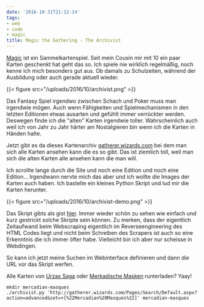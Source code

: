```yaml
---
date: '2016-10-31T21:12:14'
tags:
- web
- code
- magic
title: Magic the Gathering - The Archivist
---
```


[Magic](http://magic.wizards.com) ist ein Sammelkartenspiel. Seit mein Cousin mir
mit 10 ein paar Karten geschenkt hat geht das so. Ich spiele nie wirklich
regelmäßig, noch kenne ich mich besonders gut aus. Ob damals zu
Schulzeiten, während der Ausbildung oder auch gerade aktuell wieder.

{{< figure src="/uploads/2016/10/archivist.png" >}}

Das Fantasy Spiel irgendwo zwischen Schach und Poker muss man irgendwie
mögen. Auch wenn Fähigkeiten und Spielmechanismen in den letzten Editionen
etwas ausarten und gefühlt immer verrückter werden. Deswegen finde ich die
"alten" Karten irgendwie toller. Wahrscheinlich auch weil ich von Jahr zu
Jahr härter am Nostalgieren bin wenn ich die Karten in Händen halte.

Jetzt gibt es da dieses Kartenarchiv
[gatherer.wizards.com](https://gatherer.wizards.com) bei dem man sich alle
Karten ansehen kann die es so gibt. Das ist ziemlich toll, weil man sich
die alten Karten alle ansehen kann die man will.

Ich scrollte lange durch die Site und noch eine Edition und noch eine
Edition... Irgendwann nervte mich das aber und ich wollte die Images der
Karten auch haben. Ich bastelte ein kleines Python Skript und lud mir
die Karten herunter.

{{< figure src="/uploads/2016/10/archivist-demo.png" >}}

Das Skript gibts als gist
[hier](https://gist.github.com/noqqe/b0f4b24649f62154bc9f307cd867842e).
Immer wieder schön zu sehen wie einfach und kurz gestrickt solche Skripte
sein können. Zu merken, dass der eigentlich Zeitaufwand beim Webscraping
eigentlich im Reverseengineering des HTML Codes liegt und nicht beim
Schreiben des Scrapers ist auch so eine Erkenntnis die ich immer öfter
habe. Vielleicht bin ich aber nur scheisse in Webdingen.

So kann ich jetzt meine Suchen im Webinterface definieren und dann die URL
vor das Skript werfen.

Alle Karten von [Urzas Saga](https://en.wikipedia.org/wiki/Urza_block) oder
[Merkadische Masken](http://magic.wizards.com/de/game-info/products/card-set-archive/mercadian-masques)
runterladen? Yaay!

    mkdir mercadian-masques
    ./archivist.py 'http://gatherer.wizards.com/Pages/Search/Default.aspx?action=advanced&set=+[%22Mercadian%20Masques%22]' mercadian-masques